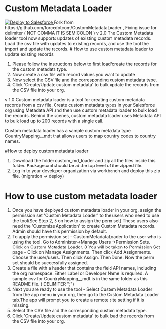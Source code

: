 # Custom Metadata Loader

<a href="https://githubsfdeploy.herokuapp.com">
   <img alt="Deploy to Salesforce" 
		 src="https://raw.githubusercontent.com/afawcett/githubsfdeploy/master/deploy.png">
</a>
Fork from https://github.com/forcedotcom/CustomMetadataLoader , Fixing issue for delimiter ( NOT COMMA IT IS SEMICOLON )
v 2.0
The Custom Metadata loader tool now supports updates of existing custom metadata records. Load the csv file with updates to existing records, and use the tool the import and update the records.
# How to use custom metadata loader to update existing records

1. Please follow the instructions below to first load/create the records for the custom metadata type.
2. Now create a csv file with record values you want to update
2. Now select the CSV file and the corresponding custom metadata type.
5. Click 'Create/Update custom metadata' to bulk update the records from the CSV file into your org.


v 1.0
Custom metadata loader is a tool for creating custom metadata records from a csv file. Create custom metadata types in your Salesforce org using Metadata API and then use custom metadata loader to bulk load the records. Behind the scenes, custom metadata loader uses Metadata API to bulk load up to 200 records with a single call. 

Custom metadata loader has a sample custom metadata type CountryMapping__mdt that allows users to map country codes to country names. 

#How to deploy custom metadata loader
1. Download the folder custom_md_loader and zip all the files inside this folder. Package.xml should be at the top level of the zipped file. 
2. Log in to your developer organization via workbench and deploy this zip file. (migration -> deploy)

# How to use custom metadata loader

1. Once you have deployed custom metadata loader in your org, assign the permission set 'Custom Metadata Loader' to the users who need to use the tool(See Step 2, 3 on how to assign the perm set)
   These users also need the 'Customize Application' to create Custom Metadata records. Admin should have this permission by default. 
2. To apply the permission set - CustomMetadataLoader to the user who is using the tool. Go to Administer->Manage Users ->Permission Sets. Click on Custom Metadata Loader. 
3  You will be taken to Permission Set page - Click on Manage Assignments. Then click Add Assignments. Choose the user/users. Then click Assign. Then Done. Now the perm set should be successfully assigned.
4. Create a file with a header that contains the field API names, including the org namespace. Either Label or Developer Name is required. A sample csv for CountryMapping__mdt is in the same folder as this README file. ( DELIMITER ";")
5. Next you are ready to use the tool - Select Custom Metadata Loader from the app menu in your org, then go to the Custom Metadata Loader tab.The app will prompt you to create a remote site setting if it is missing. 
6. Select the CSV file and the corresponding custom metadata type.
7. Click 'Create/Update custom metadata' to bulk load the records from the CSV file into your org.
